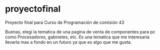 # proyectofinal

Proyecto final para Curso de Programación de comisión 43

Buenas, elegi la tematica de una pagina de venta de componentes para pc como Procesadores, gabinetes, etc.
Es una tematica que me interesaria llevarla mas a fondo en un futuro ya que es algo que me gusta.